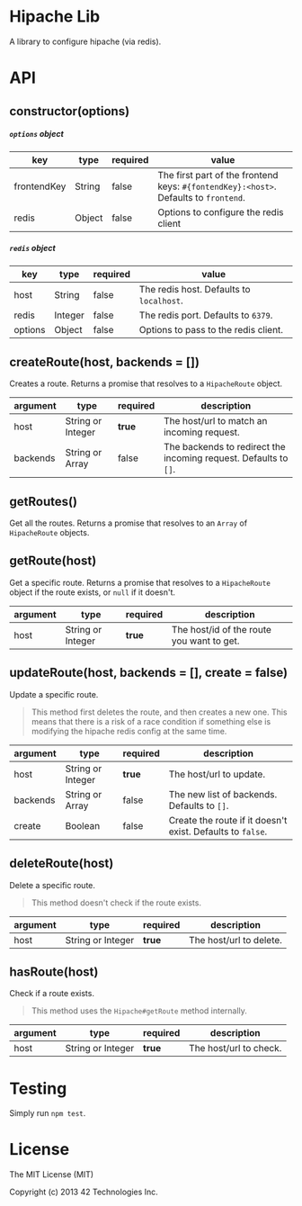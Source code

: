 # Hipache Lib

A library to configure hipache (via redis).


# API


## constructor(options)

##### `options` object

| key         | type   | required | value
| ----------- | ------ | -------- | -------------------------------------------------------------------------
| frontendKey | String | false    | The first part of the frontend keys: `#{fontendKey}:<host>`. Defaults to `frontend`.
| redis       | Object | false    | Options to configure the redis client

##### `redis` object
| key         | type    | required | value
| ----------- | ------- | -------- | ----------------------------------------
| host        | String  | false    | The redis host. Defaults to `localhost`.
| redis       | Integer | false    | The redis port. Defaults to `6379`.
| options     | Object  | false    | Options to pass to the redis client.


## createRoute(host, backends = [])

Creates a route. Returns a promise that resolves to a `HipacheRoute` object.

| argument    | type              | required | description
| ----------- | ----------------- | -------- | ------------------------------------------------------
| host        | String or Integer | **true** | The host/url to match an incoming request.
| backends    | String or Array   | false    | The backends to redirect the incoming request. Defaults to `[]`.


## getRoutes()

Get all the routes. Returns a promise that resolves to an `Array` of `HipacheRoute` objects.


## getRoute(host)

Get a specific route. Returns a promise that resolves to a `HipacheRoute` object if the
route exists, or `null` if it doesn't.

| argument    | type              | required | description
| ----------- | ----------------- | -------- | ------------------------------
| host        | String or Integer | **true** | The host/id of the route you want to get.


## updateRoute(host, backends = [], create = false)

Update a specific route.

> This method first deletes the route, and then creates a new one. This means that there is a risk
> of a race condition if something else is modifying the hipache redis config at the same time.

| argument   | type              | required | description
| ---------- | ----------------- | -------- | -----------------------------------------------------
| host       | String or Integer | **true** | The host/url to update.
| backends   | String or Array   | false    | The new list of backends. Defaults to `[]`.
| create     | Boolean           | false    | Create the route if it doesn't exist. Defaults to `false`.


## deleteRoute(host)

Delete a specific route.

> This method doesn't check if the route exists.

| argument    | type              | required | description
| ----------- | ----------------- | -------- | -----------------------------------------------------
| host        | String or Integer | **true** | The host/url to delete.


## hasRoute(host)

Check if a route exists.

> This method uses the `Hipache#getRoute` method internally.

| argument    | type              | required | description
| ----------- | ----------------- | -------- | -----------------------------------------------------
| host        | String or Integer | **true** | The host/url to check.


# Testing

Simply run `npm test`.


# License

The MIT License (MIT)

Copyright (c) 2013 42 Technologies Inc.
